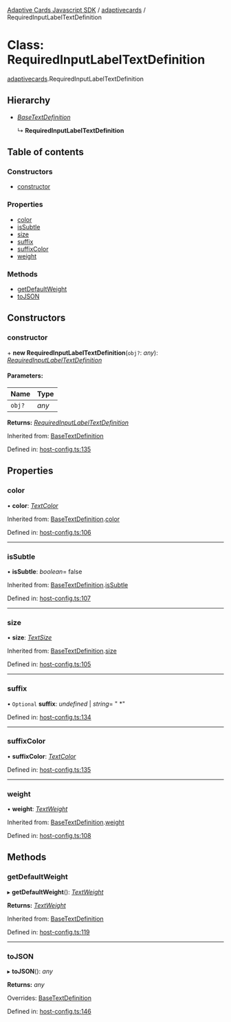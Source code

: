 [Adaptive Cards Javascript SDK](../README.md) / [adaptivecards](../modules/adaptivecards.md) / RequiredInputLabelTextDefinition

# Class: RequiredInputLabelTextDefinition

[adaptivecards](../modules/adaptivecards.md).RequiredInputLabelTextDefinition

## Hierarchy

- [_BaseTextDefinition_](host_config.basetextdefinition.md)

  ↳ **RequiredInputLabelTextDefinition**

## Table of contents

### Constructors

- [constructor](adaptivecards.requiredinputlabeltextdefinition.md#constructor)

### Properties

- [color](adaptivecards.requiredinputlabeltextdefinition.md#color)
- [isSubtle](adaptivecards.requiredinputlabeltextdefinition.md#issubtle)
- [size](adaptivecards.requiredinputlabeltextdefinition.md#size)
- [suffix](adaptivecards.requiredinputlabeltextdefinition.md#suffix)
- [suffixColor](adaptivecards.requiredinputlabeltextdefinition.md#suffixcolor)
- [weight](adaptivecards.requiredinputlabeltextdefinition.md#weight)

### Methods

- [getDefaultWeight](adaptivecards.requiredinputlabeltextdefinition.md#getdefaultweight)
- [toJSON](adaptivecards.requiredinputlabeltextdefinition.md#tojson)

## Constructors

### constructor

\+ **new RequiredInputLabelTextDefinition**(`obj?`: _any_): [_RequiredInputLabelTextDefinition_](host_config.requiredinputlabeltextdefinition.md)

#### Parameters:

| Name   | Type  |
| :----- | :---- |
| `obj?` | _any_ |

**Returns:** [_RequiredInputLabelTextDefinition_](host_config.requiredinputlabeltextdefinition.md)

Inherited from: [BaseTextDefinition](host_config.basetextdefinition.md)

Defined in: [host-config.ts:135](https://github.com/microsoft/AdaptiveCards/blob/0938a1f10/source/nodejs/adaptivecards/src/host-config.ts#L135)

## Properties

### color

• **color**: [_TextColor_](../enums/enums.textcolor.md)

Inherited from: [BaseTextDefinition](host_config.basetextdefinition.md).[color](host_config.basetextdefinition.md#color)

Defined in: [host-config.ts:106](https://github.com/microsoft/AdaptiveCards/blob/0938a1f10/source/nodejs/adaptivecards/src/host-config.ts#L106)

---

### isSubtle

• **isSubtle**: _boolean_= false

Inherited from: [BaseTextDefinition](host_config.basetextdefinition.md).[isSubtle](host_config.basetextdefinition.md#issubtle)

Defined in: [host-config.ts:107](https://github.com/microsoft/AdaptiveCards/blob/0938a1f10/source/nodejs/adaptivecards/src/host-config.ts#L107)

---

### size

• **size**: [_TextSize_](../enums/enums.textsize.md)

Inherited from: [BaseTextDefinition](host_config.basetextdefinition.md).[size](host_config.basetextdefinition.md#size)

Defined in: [host-config.ts:105](https://github.com/microsoft/AdaptiveCards/blob/0938a1f10/source/nodejs/adaptivecards/src/host-config.ts#L105)

---

### suffix

• `Optional` **suffix**: _undefined_ \| _string_= " \*"

Defined in: [host-config.ts:134](https://github.com/microsoft/AdaptiveCards/blob/0938a1f10/source/nodejs/adaptivecards/src/host-config.ts#L134)

---

### suffixColor

• **suffixColor**: [_TextColor_](../enums/enums.textcolor.md)

Defined in: [host-config.ts:135](https://github.com/microsoft/AdaptiveCards/blob/0938a1f10/source/nodejs/adaptivecards/src/host-config.ts#L135)

---

### weight

• **weight**: [_TextWeight_](../enums/enums.textweight.md)

Inherited from: [BaseTextDefinition](host_config.basetextdefinition.md).[weight](host_config.basetextdefinition.md#weight)

Defined in: [host-config.ts:108](https://github.com/microsoft/AdaptiveCards/blob/0938a1f10/source/nodejs/adaptivecards/src/host-config.ts#L108)

## Methods

### getDefaultWeight

▸ **getDefaultWeight**(): [_TextWeight_](../enums/enums.textweight.md)

**Returns:** [_TextWeight_](../enums/enums.textweight.md)

Inherited from: [BaseTextDefinition](host_config.basetextdefinition.md)

Defined in: [host-config.ts:119](https://github.com/microsoft/AdaptiveCards/blob/0938a1f10/source/nodejs/adaptivecards/src/host-config.ts#L119)

---

### toJSON

▸ **toJSON**(): _any_

**Returns:** _any_

Overrides: [BaseTextDefinition](host_config.basetextdefinition.md)

Defined in: [host-config.ts:146](https://github.com/microsoft/AdaptiveCards/blob/0938a1f10/source/nodejs/adaptivecards/src/host-config.ts#L146)
